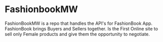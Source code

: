 # FashionbookMW
FashionBookMW is a repo that handles the API's for FashionBook App. FashionBook brings Buyers and Sellers together. Is the First Online site to sell only Female products and give them the opportunity to negotiate.
